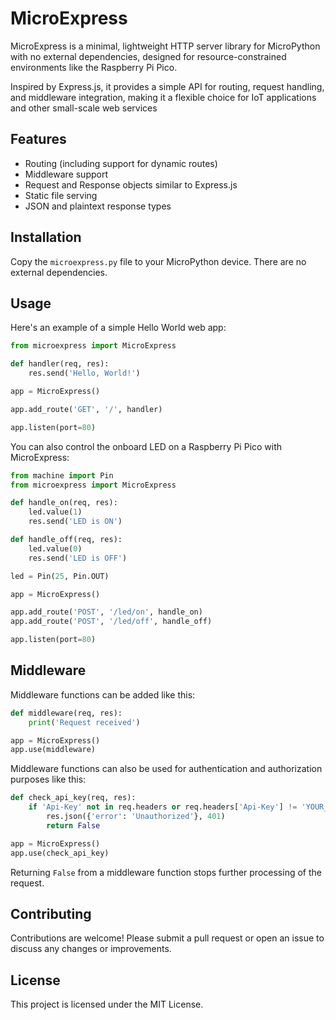 # MicroExpress

MicroExpress is a minimal, lightweight HTTP server library for MicroPython with no external dependencies, designed for resource-constrained environments like the Raspberry Pi Pico. 

Inspired by Express.js, it provides a simple API for routing, request handling, and middleware integration, making it a flexible choice for IoT applications and other small-scale web services

## Features

- Routing (including support for dynamic routes)
- Middleware support
- Request and Response objects similar to Express.js
- Static file serving
- JSON and plaintext response types

## Installation

Copy the `microexpress.py` file to your MicroPython device. There are no external dependencies.

## Usage

Here's an example of a simple Hello World web app:

```python
from microexpress import MicroExpress

def handler(req, res):
    res.send('Hello, World!')

app = MicroExpress()

app.add_route('GET', '/', handler)

app.listen(port=80)
```

You can also control the onboard LED on a Raspberry Pi Pico with MicroExpress:

```python
from machine import Pin
from microexpress import MicroExpress

def handle_on(req, res):
    led.value(1)
    res.send('LED is ON')

def handle_off(req, res):
    led.value(0)
    res.send('LED is OFF')

led = Pin(25, Pin.OUT)

app = MicroExpress()

app.add_route('POST', '/led/on', handle_on)
app.add_route('POST', '/led/off', handle_off)

app.listen(port=80)
```

## Middleware

Middleware functions can be added like this:

```python
def middleware(req, res):
    print('Request received')

app = MicroExpress()
app.use(middleware)
```

Middleware functions can also be used for authentication and authorization purposes like this:

```python
def check_api_key(req, res):
    if 'Api-Key' not in req.headers or req.headers['Api-Key'] != 'YOUR_API_KEY':
        res.json({'error': 'Unauthorized'}, 401)
        return False

app = MicroExpress()
app.use(check_api_key)
```

Returning `False` from a middleware function stops further processing of the request.

## Contributing

Contributions are welcome! Please submit a pull request or open an issue to discuss any changes or improvements.

## License

This project is licensed under the MIT License.